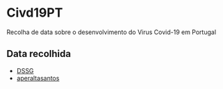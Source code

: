 # Civd19PT

Recolha de data sobre o desenvolvimento do Virus Covid-19 em Portugal

## Data recolhida

* [DSSG](https://github.com/dssg-pt/covid19pt-data) 
* [aperaltasantos](https://github.com/aperaltasantos/covid_pt)

